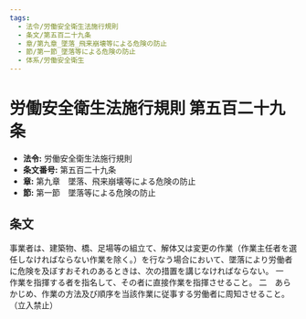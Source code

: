 ```yaml
---
tags:
  - 法令/労働安全衛生法施行規則
  - 条文/第五百二十九条
  - 章/第九章_墜落_飛来崩壊等による危険の防止
  - 節/第一節_墜落等による危険の防止
  - 体系/労働安全衛生
---
```

# 労働安全衛生法施行規則 第五百二十九条

- **法令:** 労働安全衛生法施行規則
- **条文番号:** 第五百二十九条
- **章:** 第九章　墜落、飛来崩壊等による危険の防止
- **節:** 第一節　墜落等による危険の防止

## 条文
事業者は、建築物、橋、足場等の組立て、解体又は変更の作業（作業主任者を選任しなければならない作業を除く。）を行なう場合において、墜落により労働者に危険を及ぼすおそれのあるときは、次の措置を講じなければならない。
一　作業を指揮する者を指名して、その者に直接作業を指揮させること。
二　あらかじめ、作業の方法及び順序を当該作業に従事する労働者に周知させること。
（立入禁止）

